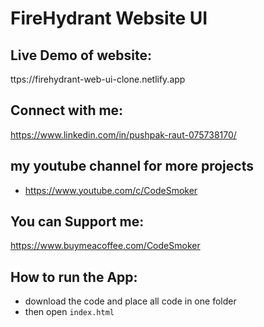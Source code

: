 # FireHydrant Website UI

## Live Demo of website:
ttps://firehydrant-web-ui-clone.netlify.app

## Connect with me:
https://www.linkedin.com/in/pushpak-raut-075738170/

## my youtube channel for more projects
* https://www.youtube.com/c/CodeSmoker

## You can Support me:
https://www.buymeacoffee.com/CodeSmoker

## How to run the App:
* download the code and place all code in one folder
* then open `index.html`
